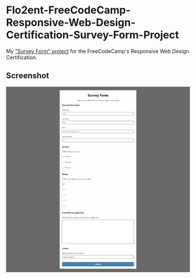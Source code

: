 # Flo2ent-FreeCodeCamp-Responsive-Web-Design-Certification-Survey-Form-Project
My ["Survey Form" project](https://www.freecodecamp.org/learn/2022/responsive-web-design/build-a-survey-form-project/build-a-survey-form) for the FreeCodeCamp's Responsive Web Design Certification.

## Screenshot
![Screenshot](screenshot.png)

